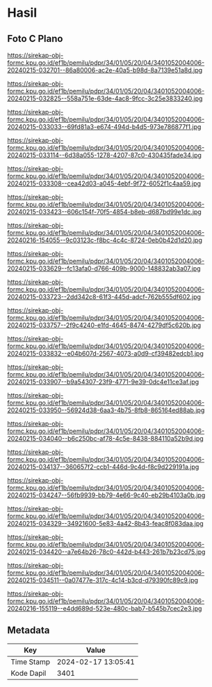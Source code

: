 # Hasil

## Foto C Plano

https://sirekap-obj-formc.kpu.go.id/ef1b/pemilu/pdpr/34/01/05/20/04/3401052004006-20240215-032701--86a80006-ac2e-40a5-b98d-8a7139e51a8d.jpg

https://sirekap-obj-formc.kpu.go.id/ef1b/pemilu/pdpr/34/01/05/20/04/3401052004006-20240215-032825--558a751e-63de-4ac8-9fcc-3c25e3833240.jpg

https://sirekap-obj-formc.kpu.go.id/ef1b/pemilu/pdpr/34/01/05/20/04/3401052004006-20240215-033033--69fd81a3-e674-494d-b4d5-973e786877f1.jpg

https://sirekap-obj-formc.kpu.go.id/ef1b/pemilu/pdpr/34/01/05/20/04/3401052004006-20240215-033114--6d38a055-1278-4207-87c0-430435fade34.jpg

https://sirekap-obj-formc.kpu.go.id/ef1b/pemilu/pdpr/34/01/05/20/04/3401052004006-20240215-033308--cea42d03-a045-4ebf-9f72-6052f1c4aa59.jpg

https://sirekap-obj-formc.kpu.go.id/ef1b/pemilu/pdpr/34/01/05/20/04/3401052004006-20240215-033423--606c154f-70f5-4854-b8eb-d687bd99e1dc.jpg

https://sirekap-obj-formc.kpu.go.id/ef1b/pemilu/pdpr/34/01/05/20/04/3401052004006-20240216-154055--9c03123c-f8bc-4c4c-8724-0eb0b42d1d20.jpg

https://sirekap-obj-formc.kpu.go.id/ef1b/pemilu/pdpr/34/01/05/20/04/3401052004006-20240215-033629--fc13afa0-d766-409b-9000-148832ab3a07.jpg

https://sirekap-obj-formc.kpu.go.id/ef1b/pemilu/pdpr/34/01/05/20/04/3401052004006-20240215-033723--2dd342c8-61f3-445d-adcf-762b555df602.jpg

https://sirekap-obj-formc.kpu.go.id/ef1b/pemilu/pdpr/34/01/05/20/04/3401052004006-20240215-033757--2f9c4240-e1fd-4645-8474-4279df5c620b.jpg

https://sirekap-obj-formc.kpu.go.id/ef1b/pemilu/pdpr/34/01/05/20/04/3401052004006-20240215-033832--e04b607d-2567-4073-a0d9-cf39482edcb1.jpg

https://sirekap-obj-formc.kpu.go.id/ef1b/pemilu/pdpr/34/01/05/20/04/3401052004006-20240215-033907--b9a54307-23f9-4771-9e39-0dc4e11ce3af.jpg

https://sirekap-obj-formc.kpu.go.id/ef1b/pemilu/pdpr/34/01/05/20/04/3401052004006-20240215-033950--56924d38-6aa3-4b75-8fb8-865164ed88ab.jpg

https://sirekap-obj-formc.kpu.go.id/ef1b/pemilu/pdpr/34/01/05/20/04/3401052004006-20240215-034040--b6c250bc-af78-4c5e-8438-884110a52b9d.jpg

https://sirekap-obj-formc.kpu.go.id/ef1b/pemilu/pdpr/34/01/05/20/04/3401052004006-20240215-034137--360657f2-ccb1-446d-9c4d-f8c9d229191a.jpg

https://sirekap-obj-formc.kpu.go.id/ef1b/pemilu/pdpr/34/01/05/20/04/3401052004006-20240215-034247--56fb9939-bb79-4e66-9c40-eb29b4103a0b.jpg

https://sirekap-obj-formc.kpu.go.id/ef1b/pemilu/pdpr/34/01/05/20/04/3401052004006-20240215-034329--34921600-5e83-4a42-8b43-feac8f083daa.jpg

https://sirekap-obj-formc.kpu.go.id/ef1b/pemilu/pdpr/34/01/05/20/04/3401052004006-20240215-034420--a7e64b26-78c0-442d-b443-261b7b23cd75.jpg

https://sirekap-obj-formc.kpu.go.id/ef1b/pemilu/pdpr/34/01/05/20/04/3401052004006-20240215-034511--0a07477e-317c-4c14-b3cd-d79390fc89c9.jpg

https://sirekap-obj-formc.kpu.go.id/ef1b/pemilu/pdpr/34/01/05/20/04/3401052004006-20240216-155119--e4dd689d-523e-480c-bab7-b545b7cec2e3.jpg


## Metadata

| Key        | Value               |
| ---------- | ------------------- |
| Time Stamp | 2024-02-17 13:05:41 |
| Kode Dapil | 3401                |



